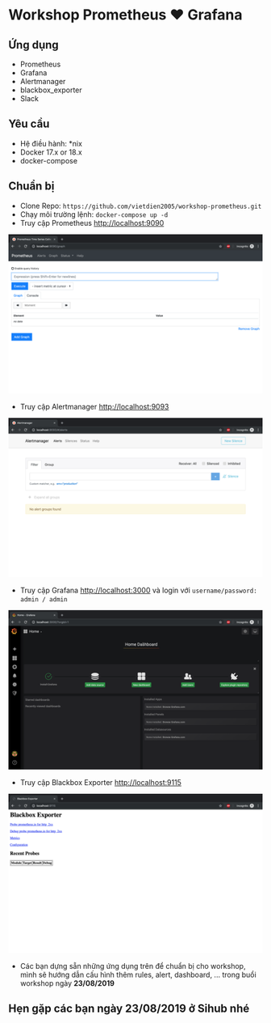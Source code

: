 # Workshop Prometheus ♥️ Grafana

## Ứng dụng

- Prometheus
- Grafana
- Alertmanager
- blackbox_exporter
- Slack

## Yêu cầu

- Hệ điều hành: *nix
- Docker 17.x or 18.x
- docker-compose

## Chuẩn bị

- Clone Repo: `https://github.com/vietdien2005/workshop-prometheus.git`
- Chạy môi trường lệnh: `docker-compose up -d`
- Truy cập Prometheus [http://localhost:9090](http://localhost:9090)

![prometheus](./images/prometheus.png)

- Truy cập Alertmanager [http://localhost:9093](http://localhost:9093)

![alertmanager](./images/alertmanager.png)

- Truy cập Grafana [http://localhost:3000](http://localhost:3000) và login với `username/password: admin / admin`

![grafana](./images/grafana.png)

- Truy cập Blackbox Exporter [http://localhost:9115](http://localhost:9115)

![blackbox](./images/blackbox.png)

- Các bạn dựng sẵn những ứng dụng trên để chuẩn bị cho workshop, mình sẽ hướng dẫn cấu hình thêm rules, alert, dashboard, ... trong buổi workshop ngày **23/08/2019**

## Hẹn gặp các bạn ngày 23/08/2019 ở Sihub nhé
